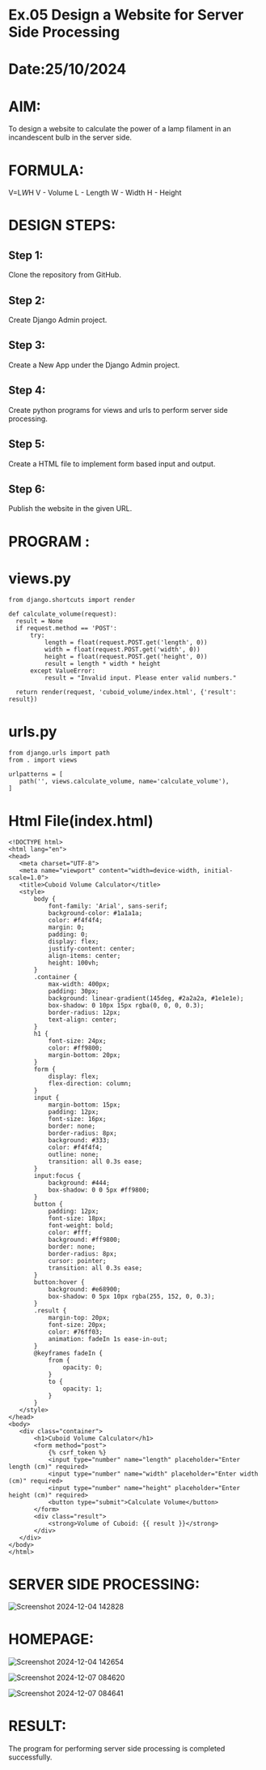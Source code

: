 # Ex.05 Design a Website for Server Side Processing
# Date:25/10/2024
# AIM:
To design a website to calculate the power of a lamp filament in an incandescent bulb in the server side.

# FORMULA:
V=L*W*H
V - Volume
L - Length
W - Width
H - Height
# DESIGN STEPS:
## Step 1:
Clone the repository from GitHub.

## Step 2:
Create Django Admin project.

## Step 3:
Create a New App under the Django Admin project.

## Step 4:
Create python programs for views and urls to perform server side processing.

## Step 5:
Create a HTML file to implement form based input and output.

## Step 6:
Publish the website in the given URL.

# PROGRAM :
 # views.py
  ~~~
from django.shortcuts import render

def calculate_volume(request):
    result = None
    if request.method == 'POST':
        try:
            length = float(request.POST.get('length', 0))
            width = float(request.POST.get('width', 0))
            height = float(request.POST.get('height', 0))
            result = length * width * height
        except ValueError:
            result = "Invalid input. Please enter valid numbers."
    
    return render(request, 'cuboid_volume/index.html', {'result': result}) 
 ~~~
 # urls.py
 ~~~
from django.urls import path
from . import views

urlpatterns = [
    path('', views.calculate_volume, name='calculate_volume'),
]
~~~
 # Html File(index.html)
 ~~~
<!DOCTYPE html>
<html lang="en">
<head>
    <meta charset="UTF-8">
    <meta name="viewport" content="width=device-width, initial-scale=1.0">
    <title>Cuboid Volume Calculator</title>
    <style>
        body {
            font-family: 'Arial', sans-serif;
            background-color: #1a1a1a;
            color: #f4f4f4;
            margin: 0;
            padding: 0;
            display: flex;
            justify-content: center;
            align-items: center;
            height: 100vh;
        }
        .container {
            max-width: 400px;
            padding: 30px;
            background: linear-gradient(145deg, #2a2a2a, #1e1e1e);
            box-shadow: 0 10px 15px rgba(0, 0, 0, 0.3);
            border-radius: 12px;
            text-align: center;
        }
        h1 {
            font-size: 24px;
            color: #ff9800;
            margin-bottom: 20px;
        }
        form {
            display: flex;
            flex-direction: column;
        }
        input {
            margin-bottom: 15px;
            padding: 12px;
            font-size: 16px;
            border: none;
            border-radius: 8px;
            background: #333;
            color: #f4f4f4;
            outline: none;
            transition: all 0.3s ease;
        }
        input:focus {
            background: #444;
            box-shadow: 0 0 5px #ff9800;
        }
        button {
            padding: 12px;
            font-size: 18px;
            font-weight: bold;
            color: #fff;
            background: #ff9800;
            border: none;
            border-radius: 8px;
            cursor: pointer;
            transition: all 0.3s ease;
        }
        button:hover {
            background: #e68900;
            box-shadow: 0 5px 10px rgba(255, 152, 0, 0.3);
        }
        .result {
            margin-top: 20px;
            font-size: 20px;
            color: #76ff03;
            animation: fadeIn 1s ease-in-out;
        }
        @keyframes fadeIn {
            from {
                opacity: 0;
            }
            to {
                opacity: 1;
            }
        }
    </style>
</head>
<body>
    <div class="container">
        <h1>Cuboid Volume Calculator</h1>
        <form method="post">
            {% csrf_token %}
            <input type="number" name="length" placeholder="Enter length (cm)" required>
            <input type="number" name="width" placeholder="Enter width (cm)" required>
            <input type="number" name="height" placeholder="Enter height (cm)" required>
            <button type="submit">Calculate Volume</button>
        </form>
        <div class="result">
            <strong>Volume of Cuboid: {{ result }}</strong>
        </div>
    </div>
</body>
</html>
~~~
# SERVER SIDE PROCESSING:

![Screenshot 2024-12-04 142828](https://github.com/user-attachments/assets/d11004b2-7c4e-45b5-9470-505f3d4e6d65)

# HOMEPAGE:

![Screenshot 2024-12-04 142654](https://github.com/user-attachments/assets/3aeac902-0ef7-4cdc-bae5-22cf340f0dec)

![Screenshot 2024-12-07 084620](https://github.com/user-attachments/assets/df981ceb-c85c-47c6-bbcd-483da02d9d97)

![Screenshot 2024-12-07 084641](https://github.com/user-attachments/assets/7c65e7ed-3d29-444c-9168-f8306735f7e6)


# RESULT:
The program for performing server side processing is completed successfully.
